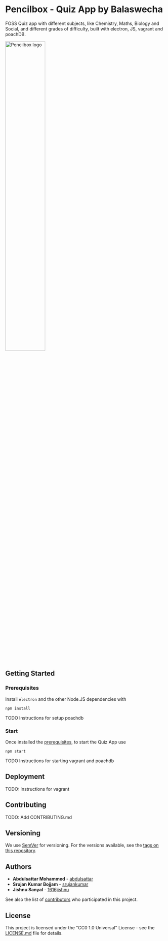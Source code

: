 # Pencilbox - Quiz App by Balaswecha

FOSS Quiz app with different subjects, like Chemistry, Maths, Biology and Social, and different grades of difficulty, built with electron, JS, vagrant and poachDB.

<img src="deb/pencilbox.png" alt="Pencilbox logo" style="width:50%" />

## Getting Started

### Prerequisites

Install `electron` and the other Node.JS dependencies with

```
npm install
```

TODO Instructions for setup poachdb

### Start

Once installed the [prerequisites](#prerequisites), to start the Quiz App use

```
npm start
```

TODO Instructions for starting vagrant and poachdb

## Deployment

TODO: Instructions for vagrant

## Contributing

TODO: Add CONTRIBUTING.md

## Versioning

We use [SemVer](http://semver.org/) for versioning. For the versions available, see the [tags on this repository](https://github.com/your/project/tags). 

## Authors

- **Abdulsattar Mohammed** - [abdulsattar](https://github.com/abdulsattar)
- **Srujan Kumar Bojjam** - [srujankumar](https://github.com/srujankumar)
- **Jishnu Sanyal** - [1616jishnu](https://github.com/1616jishnu)

See also the list of [contributors](https://github.com/your/project/contributors) who participated in this project.

## License

This project is licensed under the "CC0 1.0 Universal" License - see the [LICENSE.md](LICENSE.md) file for details.

